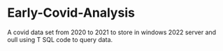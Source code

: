 # Early-Covid-Analysis
A covid data set from 2020 to 2021 to store in  windows 2022 server and oull using T SQL code to query data.
